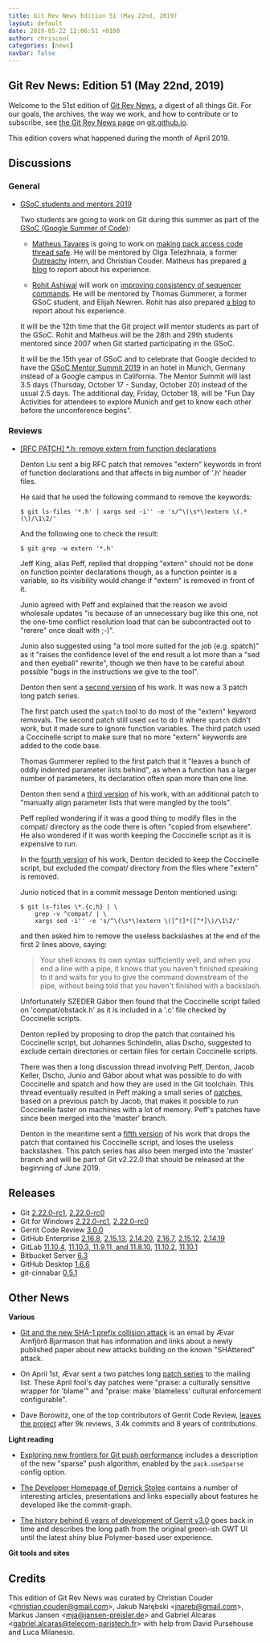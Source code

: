 ```yaml
---
title: Git Rev News Edition 51 (May 22nd, 2019)
layout: default
date: 2019-05-22 12:06:51 +0100
author: chriscool
categories: [news]
navbar: false
---
```


## Git Rev News: Edition 51 (May 22nd, 2019)

Welcome to the 51st edition of [Git Rev News](https://git.github.io/rev_news/rev_news/),
a digest of all things Git. For our goals, the archives, the way we work, and how to contribute or to
subscribe, see [the Git Rev News page](https://git.github.io/rev_news/rev_news/) on [git.github.io](http://git.github.io).

This edition covers what happened during the month of April 2019.

## Discussions


### General

* [GSoC students and mentors 2019](https://public-inbox.org/git/20190508171941.GC2068@hank.intra.tgummerer.com/)

  Two students are going to work on Git during this summer as part of the
  [GSoC (Google Summer of Code)](https://summerofcode.withgoogle.com/):

  - [Matheus Tavares](https://summerofcode.withgoogle.com/projects/#6477677521797120) is going to work on
    [making pack access code thread safe](https://public-inbox.org/git/CAHd-oW7KMrDJ-cyzk63oqW9-QVpag6fKnDp+Mo5bWxg1KfzY3g@mail.gmail.com/).
    He will be mentored by Olga Telezhnaia, a former [Outreachy](https://www.outreachy.org/) intern, and Christian Couder.
    Matheus has prepared [a blog](https://matheustavares.gitlab.io/gsoc) to report about his experience.

  - [Rohit Ashiwal](https://summerofcode.withgoogle.com/projects/#6407042053439488) will work on
    [improving consistency of sequencer commands](https://public-inbox.org/git/20190322151157.9550-1-rohit.ashiwal265@gmail.com/).
    He will be mentored by Thomas Gummerer, a former GSoC student, and Elijah Newren.
    Rohit has also prepared [a blog](https://rashiwal.me) to report about his experience.

  It will be the 12th time that the Git project will mentor students
  as part of the GSoC. Rohit and Matheus will be the 28th and 29th
  students mentored since 2007 when Git started participating in the
  GSoC.

  It will be the 15th year of GSoC and to celebrate that Google
  decided to have the [GSoC Mentor Summit 2019](https://sites.google.com/view/gsoc-mentorsummit2019/home)
  in an hotel in Munich, Germany instead of a Google campus in
  California. The Mentor Summit will last 3.5 days (Thursday, October
  17 - Sunday, October 20) instead of the usual 2.5 days. The
  additional day, Friday, October 18, will be "Fun Day Activities for
  attendees to explore Munich and get to know each other before the
  unconference begins".

### Reviews

* [[RFC PATCH] *.h: remove extern from function declarations](https://public-inbox.org/git/3e3b9d6c8e54b326809b95adabd3be39d2d0770f.1555111963.git.liu.denton@gmail.com/)

  Denton Liu sent a big RFC patch that removes "extern" keywords in
  front of function declarations and that affects in big number of
  '.h' header files.

  He said that he used the following command to remove the keywords:

  ```
  $ git ls-files '*.h' | xargs sed -i'' -e 's/^\(\s*\)extern \(.*(\)/\1\2/'
  ```

  And the following one to check the result:

  ```
  $ git grep -w extern '*.h'
  ```

  Jeff King, alias Peff, replied that dropping "extern" should not be
  done on function pointer declarations though, as a function pointer
  is a variable, so its visibility would change if "extern" is removed
  in front of it.

  Junio agreed with Peff and explained that the reason we avoid
  wholesale updates "is because of an unnecessary bug like this one,
  not the one-time conflict resolution load that can be subcontracted
  out to "rerere" once dealt with ;-)".

  Junio also suggested using "a tool more suited for the job
  (e.g. spatch)" as it "raises the confidence level of the end result
  a lot more than a "sed and then eyeball" rewrite", though we then
  have to be careful about possible "bugs in the instructions we give
  to the tool".

  Denton then sent a [second version](https://public-inbox.org/git/cover.1555352526.git.liu.denton@gmail.com/)
  of his work. It was now a 3 patch long patch series.

  The first patch used the `spatch` tool to do most of the "extern"
  keyword removals. The second patch still used `sed` to do it where
  `spatch` didn't work, but it made sure to ignore function
  variables. The third patch used a Coccinelle script to make sure
  that no more "extern" keywords are added to the code base.

  Thomas Gummerer replied to the first patch that it "leaves a bunch
  of oddly indented parameter lists behind", as when a function has a
  larger number of parameters, its declaration often span more than
  one line.

  Denton then send a [third version](https://public-inbox.org/git/cover.1555487380.git.liu.denton@gmail.com/)
  of his work, with an additional patch to "manually align parameter
  lists that were mangled by the tools".

  Peff replied wondering if it was a good thing to modify files in the
  compat/ directory as the code there is often "copied from
  elsewhere". He also wondered if it was worth keeping the Coccinelle
  script as it is expensive to run.

  In the [fourth version](https://public-inbox.org/git/cover.1556062365.git.liu.denton@gmail.com/)
  of his work, Denton decided to keep the Coccinelle script, but
  excluded the compat/ directory from the files where "extern" is
  removed.

  Junio noticed that in a commit message Denton mentioned using:

  ```
  $ git ls-files \*.{c,h} | \
      grep -v ^compat/ | \
      xargs sed -i'' -e 's/^\(\s*\)extern \([^(]*([^*]\)/\1\2/'
  ```

  and then asked him to remove the useless backslashes at the end of
  the first 2 lines above, saying:

  > Your shell knows its own syntax sufficiently well, and when you end
  > a line with a pipe, it knows that you haven't finished speaking to
  > it and waits for you to give the command downstream of the pipe,
  > without being told that you haven't finished with a backslash.

  Unfortunately SZEDER Gábor then found that the Coccinelle script
  failed on 'compat/obstack.h' as it is included in a '.c' file
  checked by Coccinelle scripts.

  Denton replied by proposing to drop the patch that contained his
  Coccinelle script, but Johannes Schindelin, alias Dscho, suggested
  to exclude certain directories or certain files for certain
  Coccinelle scripts.

  There was then a long discussion thread involving Peff, Denton,
  Jacob Keller, Dscho, Junio and Gábor about what was possible to do
  with Coccinelle and spatch and how they are used in the Git
  toolchain. This thread eventually resulted in Peff making a small
  series of
  [patches](https://public-inbox.org/git/20190506234334.GA13296@sigill.intra.peff.net/),
  based on a previous patch by Jacob, that makes it possible to run
  Coccinelle faster on machines with a lot of memory. Peff's patches
  have since been merged into the 'master' branch.

  Denton in the meantime sent a [fifth version](https://public-inbox.org/git/cover.1556526308.git.liu.denton@gmail.com/)
  of his work that drops the patch that contained his Coccinelle
  script, and loses the useless backslashes. This patch series has
  also been merged into the 'master' branch and will be part of Git
  v2.22.0 that should be released at the beginning of June 2019.

<!---
### Support
-->

<!---
## Developer Spotlight:
-->

## Releases

+ Git [2.22.0-rc1](https://public-inbox.org/git/xmqq36la24t1.fsf@gitster-ct.c.googlers.com/),
[2.22.0-rc0](https://public-inbox.org/git/xmqqef52baih.fsf@gitster-ct.c.googlers.com/)
+ Git for Windows [2.22.0-rc1](https://public-inbox.org/git/nycvar.QRO.7.76.6.1905192229360.46@tvgsbejvaqbjf.bet/),
[2.22.0-rc0](https://public-inbox.org/git/nycvar.QRO.7.76.6.1905141056550.44@tvgsbejvaqbjf.bet/)
+ Gerrit Code Review [3.0.0](https://www.gerritcodereview.com/3.0.html)
+ GitHub Enterprise [2.16.8](https://enterprise.github.com/releases/2.16.8/notes),
[2.15.13](https://enterprise.github.com/releases/2.15.13/notes),
[2.14.20](https://enterprise.github.com/releases/2.14.20/notes),
[2.16.7](https://enterprise.github.com/releases/2.16.7/notes),
[2.15.12](https://enterprise.github.com/releases/2.15.12/notes),
[2.14.19](https://enterprise.github.com/releases/2.14.19/notes)
+ GitLab [11.10.4](https://about.gitlab.com/2019/05/01/gitlab-11-10-4-released/),
[11.10.3, 11.9.11, and 11.8.10](https://about.gitlab.com/2019/04/30/security-release-gitlab-11-dot-10-dot-3-released/),
[11.10.2](https://about.gitlab.com/2019/04/29/security-release-gitlab-11-dot-10-dot-2-released/),
[11.10.1](https://about.gitlab.com/2019/04/24/gitlab-11-10-1-released/)
+ Bitbucket Server [6.3](https://confluence.atlassian.com/bitbucketserver/bitbucket-server-release-notes-872139866.html)
+ GitHub Desktop [1.6.6](https://desktop.github.com/release-notes/)
+ git-cinnabar [0.5.1](https://public-inbox.org/git/20190508221316.otsflud4qlcpwaeb@glandium.org)


## Other News

__Various__

* [Git and the new SHA-1 prefix collision attack](https://public-inbox.org/git/875zqbx5yz.fsf@evledraar.gmail.com/)
  is an email by Ævar Arnfjörð Bjarmason that has information and
  links about a newly published paper about new attacks building on the
  known "SHAttered" attack.

* On April 1st, Ævar sent a two patches long [patch series](https://public-inbox.org/git/20190401101246.21418-1-avarab@gmail.com/)
  to the mailing list. These April fool's day patches were "praise: a
  culturally sensitive wrapper for 'blame'" and "praise: make
  'blameless' cultural enforcement configurable".

* Dave Borowitz, one of the top contributors of Gerrit Code Review,
  [leaves the project](https://groups.google.com/forum/#!topic/repo-discuss/ySP84Q0DHsw) after
  9k reviews, 3.4k commits and 8 years of contributions.

__Light reading__

* [Exploring new frontiers for Git push performance](https://devblogs.microsoft.com/devops/exploring-new-frontiers-for-git-push-performance/)
  includes a description of the new "sparse" push algorithm, enabled
  by the `pack.useSparse` config option.

* [The Developer Homepage of Derrick Stolee](https://stolee.dev/)
  contains a number of interesting articles, presentations and links
  especially about features he developed like the commit-graph.

* [The history behind 6 years of development of Gerrit v3.0](https://gitenterprise.me/2019/05/20/gerrit-v3-0-is-here/)
  goes back in time and describes the long path from the original
  green-ish GWT UI until the latest shiny blue Polymer-based user
  experience.

__Git tools and sites__


## Credits

This edition of Git Rev News was curated by
Christian Couder &lt;<christian.couder@gmail.com>&gt;,
Jakub Narębski &lt;<jnareb@gmail.com>&gt;,
Markus Jansen &lt;<mja@jansen-preisler.de>&gt; and
Gabriel Alcaras &lt;<gabriel.alcaras@telecom-paristech.fr>&gt;
with help from David Pursehouse and Luca Milanesio.

